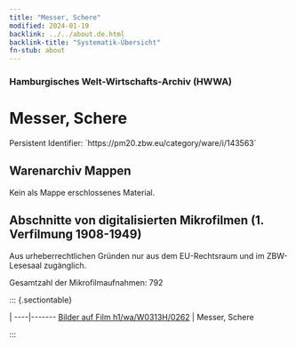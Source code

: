 ```yaml
---
title: "Messer, Schere"
modified: 2024-01-19
backlink: ../../about.de.html
backlink-title: "Systematik-Übersicht"
fn-stub: about
---
```


### Hamburgisches Welt-Wirtschafts-Archiv (HWWA)

# Messer, Schere

<div class="hint">Persistent Identifier: `https://pm20.zbw.eu/category/ware/i/143563`</div>







## Warenarchiv Mappen





Kein als Mappe erschlossenes Material.



<a id="filmsections" />

## Abschnitte von digitalisierten Mikrofilmen (1. Verfilmung 1908-1949)

<p>Aus urheberrechtlichen Gründen nur aus dem EU-Rechtsraum und im ZBW-Lesesaal zugänglich.</p>


<p>Gesamtzahl der Mikrofilmaufnahmen: 792</p>





::: {.sectiontable}

 | 
----|-------
<a class="btn" href="https://pm20.zbw.eu/film/h1/wa/W0313H/0262" rel="nofollow">Bilder auf Film h1/wa/W0313H/0262</a> | Messer, Schere


:::
















